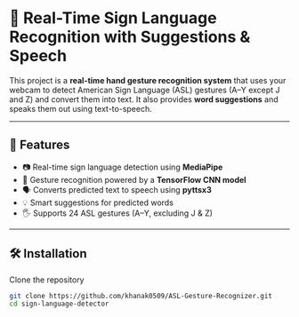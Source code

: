 # 🧠 Real-Time Sign Language Recognition with Suggestions & Speech

This project is a **real-time hand gesture recognition system** that uses your webcam to detect American Sign Language (ASL) gestures (A–Y except J and Z) and convert them into text. It also provides **word suggestions** and speaks them out using text-to-speech.

---

## 🚀 Features

- 📷 Real-time sign language detection using **MediaPipe**
- 🤖 Gesture recognition powered by a **TensorFlow CNN model**
- 🗣️ Converts predicted text to speech using **pyttsx3**
- 💡 Smart suggestions for predicted words
- 🖐️ Supports 24 ASL gestures (A–Y, excluding J & Z)

---

## 🛠️ Installation

Clone the repository
```bash
git clone https://github.com/khanak0509/ASL-Gesture-Recognizer.git
cd sign-language-detector
